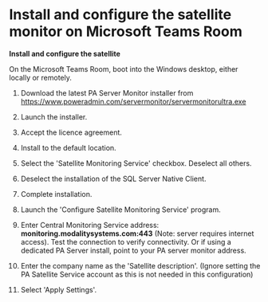 # Install and configure the satellite monitor on Microsoft Teams Room

 

**Install and configure the satellite**

 On the Microsoft Teams Room, boot into the Windows desktop, either locally or remotely.

1. Download the latest PA Server Monitor installer from https://www.poweradmin.com/servermonitor/servermonitorultra.exe

2. Launch the installer.

3. Accept the licence agreement.

4. Install to the default location.

5. Select the 'Satellite Monitoring Service' checkbox. Deselect all others.
6. Deselect the installation of the SQL Server Native Client.
7. Complete installation.
8. Launch the 'Configure Satellite Monitoring Service' program.
9. Enter Central Monitoring Service address: **monitoring.modalitysystems.com:443** (Note: server requires internet access). Test the connection to verify connectivity. Or if using a dedicated PA Server install, point to your PA server monitor address.
10. Enter the company name as the 'Satellite description'. (Ignore setting the PA Satellite Service account as this is not needed in this configuration)
11. Select 'Apply Settings'.